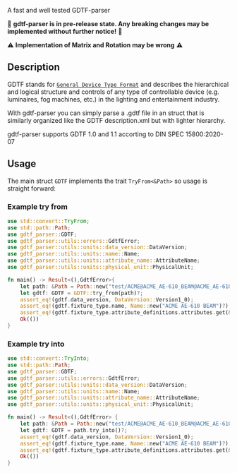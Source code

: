 A fast and well tested GDTF-parser

🚧️ **gdtf-parser is in pre-release state. Any breaking changes may be implemented without further notice!** 🚧️

⚠️ **Implementation of Matrix and Rotation may be wrong** ⚠️

## Description
GDTF stands for [`General Device Type Format`] and describes the hierarchical and logical structure and controls of any type of controllable device (e.g. luminaires, fog machines, etc.) in the lighting and entertainment industry.

With gdtf-parser you can simply parse a .gdtf file in an struct that is similarly organized like the GDTF description.xml but with lighter hierarchy.

gdtf-parser supports GDTF 1.0 and 1.1 accorting to DIN SPEC 15800:2020-07

[`General Device Type Format`]: https://www.gdtf-share.com

## Usage
The main struct `GDTF` implements the trait `TryFrom<&Path>` so usage is straight forward:

### Example try from

```rust
use std::convert::TryFrom;
use std::path::Path;
use gdtf_parser::GDTF;
use gdtf_parser::utils::errors::GdtfError;
use gdtf_parser::utils::units::data_version::DataVersion;
use gdtf_parser::utils::units::name::Name;
use gdtf_parser::utils::units::attribute_name::AttributeName;
use gdtf_parser::utils::units::physical_unit::PhysicalUnit;

fn main() -> Result<(),GdtfError>{
    let path: &Path = Path::new("test/ACME@ACME_AE-610_BEAM@ACME_AE-610_BEAM.gdtf");
    let gdtf: GDTF = GDTF::try_from(path)?;
    assert_eq!(gdtf.data_version, DataVersion::Version1_0);
    assert_eq!(gdtf.fixture_type.name, Name::new("ACME AE-610 BEAM")?);
    assert_eq!(gdtf.fixture_type.attribute_definitions.attributes.get(&AttributeName::Gobo_n_WheelSpin(1)).unwrap().physical_unit, PhysicalUnit::AngularSpeed);
    Ok(())
}
```

### Example try into

```rust
use std::convert::TryInto;
use std::path::Path;
use gdtf_parser::GDTF;
use gdtf_parser::utils::errors::GdtfError;
use gdtf_parser::utils::units::data_version::DataVersion;
use gdtf_parser::utils::units::name::Name;
use gdtf_parser::utils::units::attribute_name::AttributeName;
use gdtf_parser::utils::units::physical_unit::PhysicalUnit;

fn main() -> Result<(),GdtfError> {
    let path: &Path = Path::new("test/ACME@ACME_AE-610_BEAM@ACME_AE-610_BEAM.gdtf");
    let gdtf: GDTF = path.try_into()?;
    assert_eq!(gdtf.data_version, DataVersion::Version1_0);
    assert_eq!(gdtf.fixture_type.name, Name::new("ACME AE-610 BEAM")?);
    assert_eq!(gdtf.fixture_type.attribute_definitions.attributes.get(&AttributeName::Gobo_n_WheelSpin(1)).unwrap().physical_unit, PhysicalUnit::AngularSpeed);
    Ok(())
}
```

